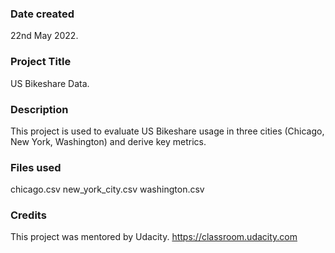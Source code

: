 ### Date created
22nd May 2022.

### Project Title
US Bikeshare Data.

### Description
This project is used to evaluate US Bikeshare usage in three cities (Chicago, New York, Washington) and derive key metrics.

### Files used
chicago.csv
new_york_city.csv
washington.csv

### Credits
This project was mentored by Udacity. https://classroom.udacity.com
